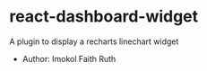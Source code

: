 # react-dashboard-widget

A plugin to display a recharts linechart widget
 * Author: Imokol Faith Ruth